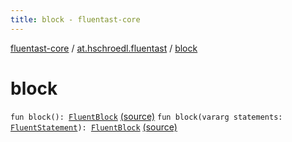 ```yaml
---
title: block - fluentast-core
---
```


[fluentast-core](../index.html) / [at.hschroedl.fluentast](index.html) / [block](.)

# block

`fun block(): `[`FluentBlock`](../at.hschroedl.fluentast.ast.statement/-fluent-block.html) [(source)](https://github.com/hschroedl/FluentAST/tree/master/core/src/main/kotlin//at.hschroedl.fluentast/Fluentast.kt#L265)
`fun block(vararg statements: `[`FluentStatement`](../at.hschroedl.fluentast.ast.statement/-fluent-statement/index.html)`): `[`FluentBlock`](../at.hschroedl.fluentast.ast.statement/-fluent-block.html) [(source)](https://github.com/hschroedl/FluentAST/tree/master/core/src/main/kotlin//at.hschroedl.fluentast/Fluentast.kt#L269)